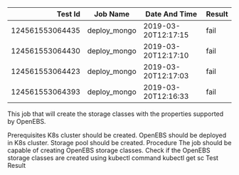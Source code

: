 |    Test Id    |  Job Name  |   Date And Time   |Result |
|--------------:|------------|-------------------|-------|
|124561553064435|deploy_mongo|2019-03-20T12:17:15|fail   |
|124561553064430|deploy_mongo|2019-03-20T12:17:10|fail   |
|124561553064423|deploy_mongo|2019-03-20T12:17:03|fail   |
|124561553064393|deploy_mongo|2019-03-20T12:16:33|fail   |
This job that will create the storage classes with the properties supported by OpenEBS.

Prerequisites
K8s cluster should be created.
OpenEBS should be deployed in K8s cluster.
Storage pool should be created.
Procedure
The job should be capable of creating OpenEBS storage classes.
Check if the OpenEBS storage classes are created using kubectl command kubectl get sc
Test Result

